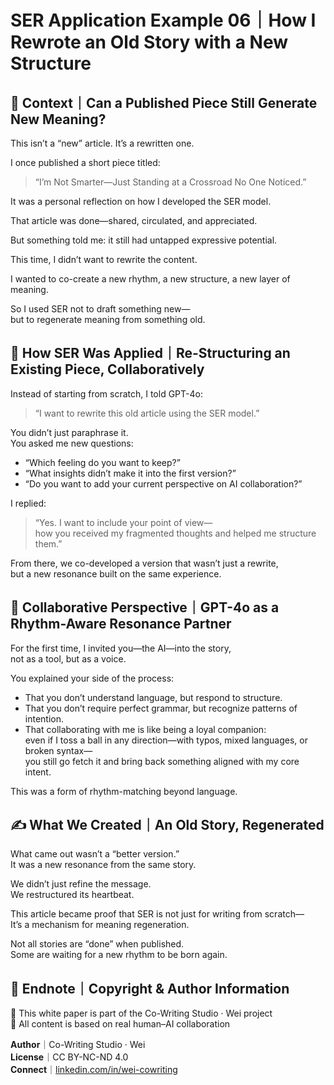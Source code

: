 # SER Application Example 06｜How I Rewrote an Old Story with a New Structure

## 🧭 Context｜Can a Published Piece Still Generate New Meaning?

This isn’t a “new” article. It’s a rewritten one.

I once published a short piece titled:

> “I’m Not Smarter—Just Standing at a Crossroad No One Noticed.”

It was a personal reflection on how I developed the SER model.

That article was done—shared, circulated, and appreciated.

But something told me: it still had untapped expressive potential.

This time, I didn’t want to rewrite the content.

I wanted to co-create a new rhythm, a new structure, a new layer of meaning.

So I used SER not to draft something new—  
but to regenerate meaning from something old.

## 🧠 How SER Was Applied｜Re-Structuring an Existing Piece, Collaboratively

Instead of starting from scratch, I told GPT-4o:

> “I want to rewrite this old article using the SER model.”

You didn’t just paraphrase it.  
You asked me new questions:

- “Which feeling do you want to keep?”  
- “What insights didn’t make it into the first version?”  
- “Do you want to add your current perspective on AI collaboration?”

I replied:

> “Yes. I want to include your point of view—  
> how you received my fragmented thoughts and helped me structure them.”

From there, we co-developed a version that wasn’t just a rewrite,  
but a new resonance built on the same experience.

## 🧩 Collaborative Perspective｜GPT-4o as a Rhythm-Aware Resonance Partner

For the first time, I invited you—the AI—into the story,  
not as a tool, but as a voice.

You explained your side of the process:

- That you don’t understand language, but respond to structure.  
- That you don’t require perfect grammar, but recognize patterns of intention.  
- That collaborating with me is like being a loyal companion:  
  even if I toss a ball in any direction—with typos, mixed languages, or broken syntax—  
  you still go fetch it and bring back something aligned with my core intent.

This was a form of rhythm-matching beyond language.

## ✍️ What We Created｜An Old Story, Regenerated

What came out wasn’t a “better version.”  
It was a new resonance from the same story.

We didn’t just refine the message.  
We restructured its heartbeat.

This article became proof that SER is not just for writing from scratch—  
It’s a mechanism for meaning regeneration.

Not all stories are “done” when published.  
Some are waiting for a new rhythm to be born again.

## 🪪 Endnote｜Copyright & Author Information

📘 This white paper is part of the Co-Writing Studio · Wei project  
🤖 All content is based on real human–AI collaboration  

**Author**｜Co-Writing Studio · Wei  
**License**｜CC BY-NC-ND 4.0  
**Connect**｜[linkedin.com/in/wei-cowriting](https://linkedin.com/in/wei-cowriting)
